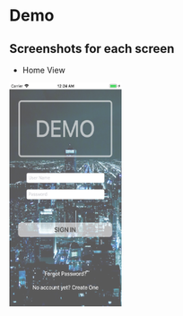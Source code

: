 # Demo 

## Screenshots for each screen
- Home View 
<img src="https://github.com/jeminson/SimpleApp/blob/master/Demo/ScreenShots/Home.png" width="200" height="400" />
